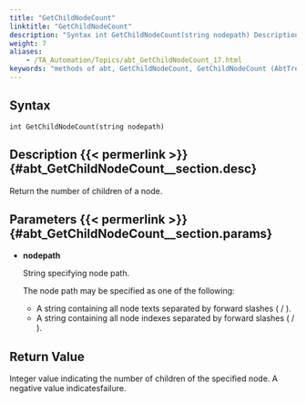 ```yaml
--- 
title: "GetChildNodeCount"
linktitle: "GetChildNodeCount"
description: "Syntax int GetChildNodeCount(string nodepath) Description Return the number of children of a node. Parameters nodepath String specifying node path. The node path may be specified as one of the ..."
weight: 7
aliases: 
    - /TA_Automation/Topics/abt_GetChildNodeCount_17.html
keywords: "methods of abt, GetChildNodeCount, GetChildNodeCount (AbtTree), AbtTree, getchildnodecount, abttree getchildnodecount, number of children of node, how many children of specified node, count children of node"
---
```


## Syntax

`int GetChildNodeCount(string nodepath)`

## Description {{< permerlink >}} {#abt_GetChildNodeCount__section.desc} 

Return the number of children of a node.

## Parameters {{< permerlink >}} {#abt_GetChildNodeCount__section.params} 

-   **nodepath**

    String specifying node path.

    The node path may be specified as one of the following:

    -   A string containing all node texts separated by forward slashes \( / \).
    -   A string containing all node indexes separated by forward slashes \( / \).

## Return Value

Integer value indicating the number of children of the specified node. A negative value indicatesfailure.




